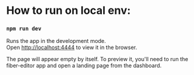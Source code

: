 # How to run on local env:

### `npm run dev`

Runs the app in the development mode.\
Open [http://localhost:4444](http://localhost:4444) to view it in the browser.

The page will appear empty by itself. To preview it, you'll need to run the fiber-editor app and open a landing page from the dashboard.
